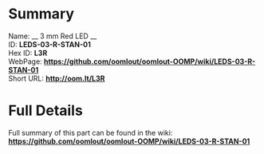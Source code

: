 
Summary
=================
  
Name: __ 3 mm Red LED __    
ID: __LEDS-03-R-STAN-01__   
Hex ID: __L3R__   
WebPage: __https://github.com/oomlout/oomlout-OOMP/wiki/LEDS-03-R-STAN-01__   
Short URL: __http://oom.lt/L3R__   

Full Details
==========================
Full summary of this part can be found in the wiki:   
__https://github.com/oomlout/oomlout-OOMP/wiki/LEDS-03-R-STAN-01__    

